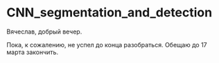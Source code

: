# CNN_segmentation_and_detection

Вячеслав, добрый вечер.

Пока, к сожалению, не успел до конца разобраться.
Обещаю до 17 марта закончить.
